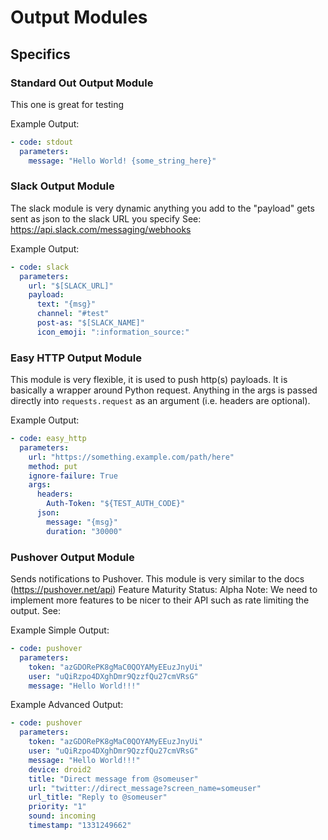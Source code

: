 # Output Modules

## Specifics

### Standard Out Output Module
This one is great for testing

Example Output:
```yaml
- code: stdout
  parameters:
    message: "Hello World! {some_string_here}"
```

### Slack Output Module
The slack module is very dynamic anything you add to the "payload" gets sent as json to the slack URL you specify
See: https://api.slack.com/messaging/webhooks

Example Output:
```yaml
- code: slack
  parameters:
    url: "$[SLACK_URL]"
    payload:
      text: "{msg}"
      channel: "#test"
      post-as: "$[SLACK_NAME]"
      icon_emoji: ":information_source:"
```

### Easy HTTP Output Module
This module is very flexible, it is used to push http(s) payloads. It is basically a wrapper around Python request.
Anything in the args is passed directly into `requests.request` as an argument (i.e. headers are optional).

Example Output:
```yaml
- code: easy_http
  parameters:
    url: "https://something.example.com/path/here"
    method: put
    ignore-failure: True
    args:
      headers:
        Auth-Token: "${TEST_AUTH_CODE}"
      json:
        message: "{msg}"
        duration: "30000"
```

### Pushover Output Module
Sends notifications to Pushover. This module is very similar to the docs (https://pushover.net/api)
Feature Maturity Status: Alpha
Note: We need to implement more features to be nicer to their API such as rate limiting the output. See:

Example Simple Output:
```yaml
- code: pushover
  parameters:
    token: "azGDORePK8gMaC0QOYAMyEEuzJnyUi"
    user: "uQiRzpo4DXghDmr9QzzfQu27cmVRsG"
    message: "Hello World!!!"
```

Example Advanced Output:
```yaml
- code: pushover
  parameters:
    token: "azGDORePK8gMaC0QOYAMyEEuzJnyUi"
    user: "uQiRzpo4DXghDmr9QzzfQu27cmVRsG"
    message: "Hello World!!!"
    device: droid2
    title: "Direct message from @someuser"
    url: "twitter://direct_message?screen_name=someuser"
    url_title: "Reply to @someuser"
    priority: "1"
    sound: incoming
    timestamp: "1331249662"
```
